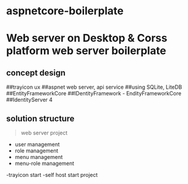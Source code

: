 # aspnetcore-boilerplate

Web server on Desktop & Corss platform web server boilerplate
======
concept design
------
  ##trayicon ux
  ##aspnet web server, api service
  ##using SQLite, LiteDB
  ##EntityFrameworkCore
  ##IDentityFramework - EndityFrameworkCore
  ##IdentityServer 4

solution structure
------

>web server project
 + user management
 + role management
 + menu management
 + menu-role management
 
-trayicon start
-self host start project
